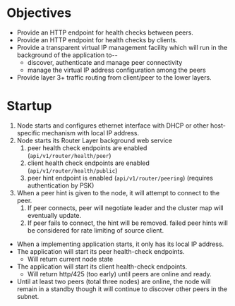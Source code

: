 # Objectives
* Provide an HTTP endpoint for health checks between peers.
* Provide an HTTP endpoint for health checks by clients.
* Provide a transparent virtual IP management facility which will run in the background of the application to--
	* discover, authenticate and manage peer connectivity
	* manage the virtual IP address configuration among the peers
* Provide layer 3+ traffic routing from client/peer to the lower layers.

# Startup
1. Node starts and configures ethernet interface with DHCP or other host-specific mechanism with local IP address.
2. Node starts its Router Layer background web service
	1. peer health check endpoints are enabled (`api/v1/router/health/peer`)
	2. client health check endpoints are enabled (`api/v1/router/health/public`)
	3. peer hint endpoint is enabled (`api/v1/router/peering`) (requires authentication by PSK)
3. When a peer hint is given to the node, it will attempt to connect to the peer.
	1. If peer connects, peer will negotiate leader and the cluster map will eventually update.
	2. If peer fails to connect, the hint will be removed.  failed peer hints will be considered for rate limiting of source client.

* When a implementing application starts, it only has its local IP address.
* The application will start its peer health-check endpoints.
	* Will return current node state
* The application will start its client health-check endpoints.
	* Will return http/425 (too early) until peers are online and ready.
* Until at least two peers (total three nodes) are online, the node will remain in a standby though it will continue to discover other peers in the subnet.